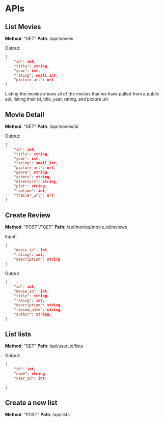 # APIs

## List Movies ##

**Method**: "GET"
**Path**: /api/movies

Output:
```json 
{
    "id": int,
    "title": string,
    "year": int,
    "rating": small int,
    "picture_url": url
}
```

Listing the movies shows all of the movies that we have pulled from a public api, listing their id, title, year, rating, and picture url.

## Movie Detail ##

**Method**: "GET"
**Path**: /api/movies/id

Output:
```json
{
    "id": int,
    "title": string,
    "year": int,
    "rating": small int,
    "picture_url": url,
    "genre": string,
    "actors": string,
    "directors": string,
    "plot": string,
    "runtime": int,
    "trailer_url": url
}
```

## Create Review ##
**Method**: "POST"/"GET"
**Path**: /api/movies/movie_id/reviews

Input:
```json
{
    "movie_id": int,
    "rating": int,
    "description": string
}
```

Output
```json
{
    "id": int,
    "movie_id": int,
    "title": string,
    "rating": int,
    "description": string,
    "review_date": string,
    "author": string,
}
```
## List lists ##
**Method**: "GET"
**Path**: /api/user_id/lists

Output:
```json
{
    "id": int,   
    "name": string,
    "user_id": int,
    
}
```

## Create a new list ##

**Method**: "POST"
**Path**: /api/lists
